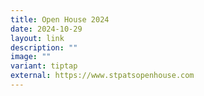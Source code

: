 ```yaml
---
title: Open House 2024
date: 2024-10-29
layout: link
description: ""
image: ""
variant: tiptap
external: https://www.stpatsopenhouse.com
---
```

